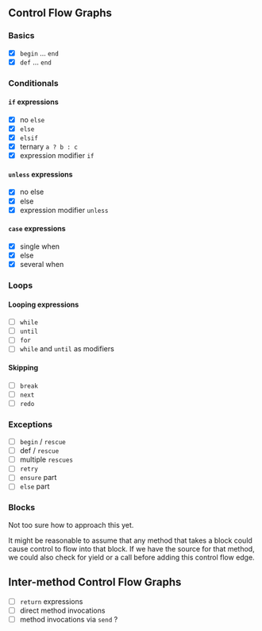 ## Control Flow Graphs

### Basics
- [x] `begin` ... `end`
- [x] `def` ... `end`

### Conditionals

#### `if` expressions
- [x] no `else`
- [x] `else`
- [x] `elsif`
- [x] ternary `a ? b : c`
- [x] expression modifier `if`
  
#### `unless` expressions
- [x] no else
- [x] else
- [x] expression modifier `unless`

#### `case` expressions
- [x] single when
- [x] else
- [x] several when
  
### Loops

#### Looping expressions
- [ ] `while`
- [ ] `until`
- [ ] `for`
- [ ] `while` and `until` as modifiers

#### Skipping
- [ ] `break`
- [ ] `next`
- [ ] `redo`

### Exceptions
- [ ] `begin` / `rescue`
- [ ] def / `rescue`
- [ ] multiple `rescues`
- [ ] `retry`
- [ ] `ensure` part
- [ ] `else` part

### Blocks

Not too sure how to approach this yet.

It might be reasonable to assume that any method that takes a block could cause control to flow into that block. If we have the source for that method, we could also check for yield or a call before adding this control flow edge.
  

## Inter-method Control Flow Graphs

- [ ] `return` expressions
- [ ] direct method invocations
- [ ] method invocations via `send` ?